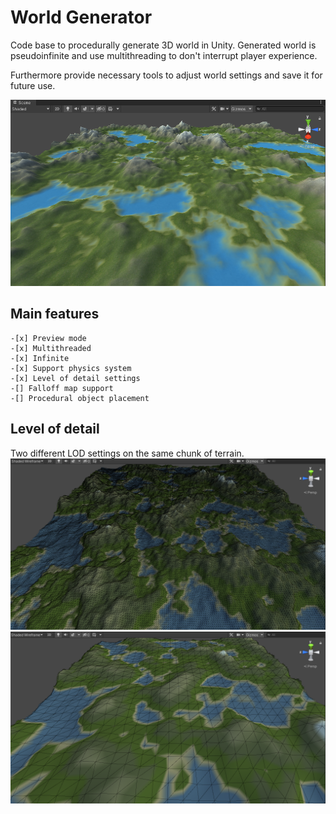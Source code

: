 # World Generator
Code base to procedurally generate 3D world in Unity.
Generated world is pseudoinfinite and use multithreading to don't interrupt player experience.

Furthermore provide necessary tools to adjust world settings and save it for future use.

![](Docs/MainImage.png)

## Main features
	-[x] Preview mode
	-[x] Multithreaded
	-[x] Infinite
	-[x] Support physics system
	-[x] Level of detail settings
	-[] Falloff map support
	-[] Procedural object placement

## Level of detail
Two different LOD settings on the same chunk of terrain.
![](Docs/LODMax.png) ![](Docs/LODMin.png)
